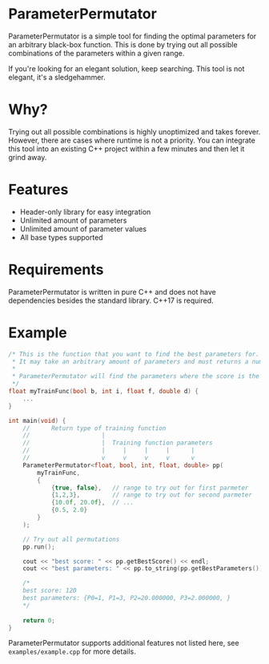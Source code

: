 # ParameterPermutator

ParameterPermutator is a simple tool for finding the optimal parameters for an arbitrary black-box function.
This is done by trying out all possible combinations of the parameters within a given range.

If you're looking for an elegant solution, keep searching.
This tool is not elegant, it's a sledgehammer.

# Why?

Trying out all possible combinations is highly unoptimized and takes forever.
However, there are cases where runtime is not a priority.
You can integrate this tool into an existing C++ project within a few minutes and then let it grind away.

# Features

- Header-only library for easy integration
- Unlimited amount of parameters
- Unlimited amount of parameter values
- All base types supported

# Requirements

ParameterPermutator is written in pure C++ and does not have dependencies besides the standard library.
C++17 is required.

# Example

```cpp
/* This is the function that you want to find the best parameters for.
 * It may take an arbitrary amount of parameters and must returns a numeric 'score'
 *
 * ParameterPermutator will find the parameters where the score is the highest
 */
float myTrainFunc(bool b, int i, float f, double d) {
	...
}

int main(void) {
	//      Return type of training function
	//                    |
	//                    |  Training function parameters
	//                    |     |     |     |      |
	//                    v     v     v     v      v
	ParameterPermutator<float, bool, int, float, double> pp(
		myTrainFunc,
		{
			{true, false},   // range to try out for first parmeter
			{1,2,3},         // range to try out for second parmeter
			{10.0f, 20.0f},  // ...
			{0.5, 2.0}
		}
	);

	// Try out all permutations
	pp.run();

	cout << "best score: " << pp.getBestScore() << endl;
	cout << "best parameters: " << pp.to_string(pp.getBestParameters()) << endl;

	/*
	best score: 120
	best parameters: {P0=1, P1=3, P2=20.000000, P3=2.000000, }
	*/
	
	return 0;
}

```

ParameterPermutator supports additional features not listed here, see `examples/example.cpp` for more details.